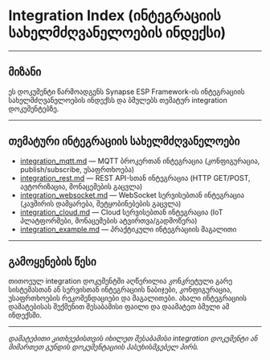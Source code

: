 # Integration Index (ინტეგრაციის სახელმძღვანელოების ინდექსი)

---

## მიზანი

ეს დოკუმენტი წარმოადგენს Synapse ESP Framework-ის ინტეგრაციის სახელმძღვანელოების ინდექსს და ბმულებს თემატურ integration დოკუმენტებზე.

---

## თემატური ინტეგრაციის სახელმძღვანელოები

- [integration_mqtt.md](integration_mqtt.md) — MQTT ბროკერთან ინტეგრაცია (კონფიგურაცია, publish/subscribe, უსაფრთხოება)
- [integration_rest.md](integration_rest.md) — REST API-სთან ინტეგრაცია (HTTP GET/POST, ავტორიზაცია, მონაცემების გაცვლა)
- [integration_websocket.md](integration_websocket.md) — WebSocket სერვისებთან ინტეგრაცია (კავშირის დამყარება, შეტყობინებების გაცვლა)
- [integration_cloud.md](integration_cloud.md) — Cloud სერვისებთან ინტეგრაცია (IoT პლატფორმები, მონაცემების ატვირთვა/გადმოწერა)
- [integration_example.md](../tutorials/integration_example.md) — პრაქტიკული ინტეგრაციის მაგალითი

---

## გამოყენების წესი

თითოეულ integration დოკუმენტში აღწერილია კონკრეტული გარე სისტემასთან ან სერვისთან ინტეგრაციის ნაბიჯები, კონფიგურაცია, უსაფრთხოების რეკომენდაციები და მაგალითები. ახალი ინტეგრაციის დამატებისას შექმენით შესაბამისი ფაილი და დაამატეთ ბმული ამ ინდექსში.

---

_დამატებითი კითხვებისთვის იხილეთ შესაბამისი integration დოკუმენტი ან მიმართეთ გუნდის დოკუმენტაციის პასუხისმგებელ პირს._

